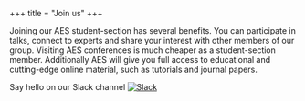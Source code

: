 +++
title = "Join us"
+++

Joining our AES student-section has several benefits. You can participate in talks, connect to experts and share your interest with other members of our group. Visiting AES conferences is much cheaper as a student-section member. Additionally AES will give you full access to educational and cutting-edge online material, such as tutorials and journal papers.

Say hello on our Slack channel [![Slack](https://img.shields.io/badge/Join%20AES%20student%20section-Slack-blue)](https://join.slack.com/t/aes-erlangen/shared_invite/zt-wlragsa9-xmqOpcHHLHQMQ_4NFSJfSQ)

